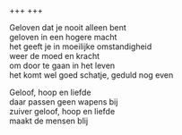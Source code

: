 +++
+++

Geloven dat je nooit alleen bent \
geloven in een hogere macht \
het geeft je in moeilijke omstandigheid \
weer de moed en kracht \
om door te gaan in het leven \
het komt wel goed schatje, geduld nog even

Geloof, hoop en liefde \
daar passen geen wapens bij \
zuiver geloof, hoop en liefde \
maakt de mensen blij

